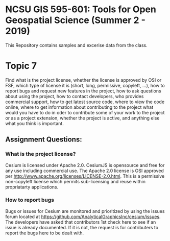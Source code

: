 # NCSU GIS 595-601: Tools for Open Geospatial Science (Summer 2 - 2019) #

This Repository contains samples and excerise data from the class.

# Topic 7 #

Find what is the project license, whether the license is approved by OSI or FSF, which type of license it is (short, long, permissive, copyleft, ...), how to report bugs and request new features in the project, how to ask questions about using the project, how to contact developers, who provides commercial support, how to get latest source code, where to view the code online, where to get information about contributing to the project what would you have to do in oder to contribute some of your work to the project or as a project extension, whether the project is active, and anything else what you think is important.

## Assignment Questions: ##
### What is the project license? ###

Cesium is licensed under Apache 2.0. CesiumJS is opensource and free for any use including commercial use. The Apache 2.0 license is OSI approved per http://www.apache.org/licenses/LICENSE-2.0.html. This is a permissive non-copyleft license which permits sub-licensing and reuse within propriatarty applications.

### How to report bugs ###

Bugs or issues for Cesium are monitored and prioritized by using the issues forum located at https://github.com/AnalyticalGraphicsInc/cesium/issues. The developers have asked that contributors 1st check here to see if an issue is already documented. If it is not, the request is for contributers to report the bugs here to be dealt with.
